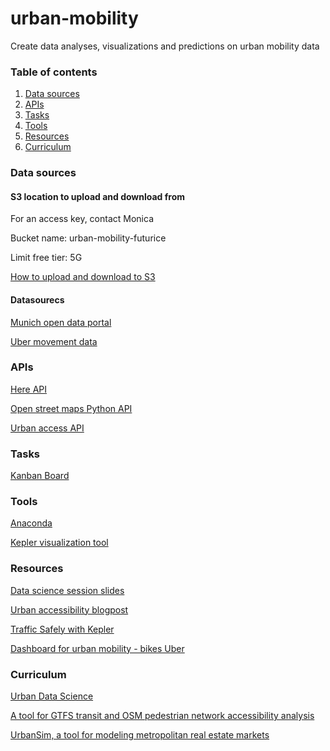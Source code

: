 # urban-mobility
Create data analyses, visualizations and predictions on urban mobility data

### Table of contents

1. [Data sources](#data)
2. [APIs](#api)
3. [Tasks](#tasks)
4. [Tools](#tools)
5. [Resources](#resources)
6. [Curriculum](#curriculum)

### Data sources<a name="data"></a>

#### S3 location to upload and download from

For an access key, contact Monica

Bucket name: urban-mobility-futurice

Limit free tier: 5G  

[How to upload and download to S3](https://github.com/futurice/urban-mobility/blob/master/s3_access.md)

#### Datasourecs
[Munich open data portal](https://www.opengov-muenchen.de/tr/dataset)

[Uber movement data](https://movement.uber.com/?lang=en-US)

### APIs<a name="api"></a>

[Here API](https://developer.here.com/documentation/traffic/dev_guide/topics/incident-data.html)

[Open street maps Python API](https://osmnx.readthedocs.io/en/stable/)

[Urban access API](https://github.com/UDST/urbanaccess)

### Tasks<a name="tasks"></a>

[Kanban Board](https://github.com/futurice/urban-mobility/projects/1)

### Tools<a name="tools"></a>

[Anaconda](https://repo.anaconda.com/archive/Anaconda3-2019.10-Windows-x86_64.exe)

[Kepler visualization tool](https://kepler.gl/)

### Resources<a name="resources"></a>

[Data science session slides](https://docs.google.com/presentation/d/1ZF_Ad9FrbP65MmyPDdc48Jfdg05hwSlPEcXkC3f-N_M/edit?usp=sharing)

[Urban accessibility blogpost](https://towardsdatascience.com/measuring-pedestrian-accessibility-97900f9e4d56)

[Traffic Safely with Kepler](https://eng.uber.com/kepler-data-visualization-traffic-safety/)

[Dashboard for urban mobility - bikes Uber](https://medium.com/uber-movement/newsroom-post-new-mobility-dashboard-for-jump-electric-bikes-4965af05b6dc)

### Curriculum<a name="curriculum"></a>

[Urban Data Science](https://github.com/gboeing/urban-data-science)

[A tool for GTFS transit and OSM pedestrian network accessibility analysis](https://github.com/UDST/urbanaccess)

[UrbanSim, a tool for modeling metropolitan real estate markets](https://github.com/udst/urbansim)
